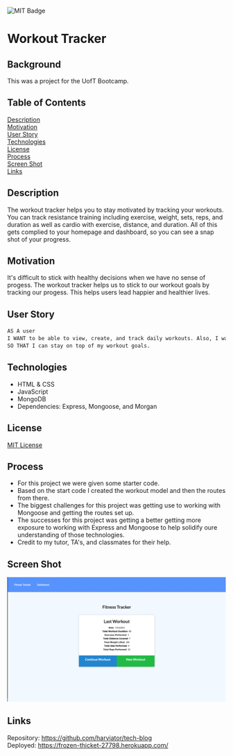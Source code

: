 ![MIT Badge](https://img.shields.io/badge/License-MIT-green)

# Workout Tracker

## Background

This was a project for the UofT Bootcamp.

## Table of Contents
[Description](#description)\
[Motivation](#motivation)\
[User Story](#user-story)\
[Technologies](#technologies)\
[License](#license)\
[Process](#process)\
[Screen Shot](#screen-shot)\
[Links](#links)


## Description

The workout tracker helps you to stay motivated by tracking your workouts.  You can track resistance training including exercise, weight, sets, reps, and duration as well as cardio with exercise, distance, and duration.  All of this gets complied to your homepage and dashboard, so you can see a snap shot of your progress.

## Motivation

It's difficult to stick with healthy decisions when we have no sense of progess.  The workout tracker helps us to stick to our workout goals by tracking our progess.  This helps users lead happier and healthier lives.

## User Story

```md
AS A user
I WANT to be able to view, create, and track daily workouts. Also, I want to be able to log multiple exercises in a workout on a given day.
SO THAT I can stay on top of my workout goals.
```

## Technologies

* HTML & CSS
* JavaScript
* MongoDB
* Dependencies: Express, Mongoose, and Morgan


## License

[MIT License](https://choosealicense.com/licenses/mit/)

## Process

* For this project we were given some starter code.
* Based on the start code I created the workout model and then the routes from there.
* The biggest challenges for this project was getting use to working with Mongoose and getting the routes set up.
* The successes for this project was getting a better getting more exposure to working with Express and Mongoose to help solidify oure understanding of those technologies.
* Credit to my tutor, TA's, and classmates for their help.

## Screen Shot

![Screen Shot](./public/images/screen-shot.png)

## Links

Repository: https://github.com/harviator/tech-blog \
Deployed: https://frozen-thicket-27798.herokuapp.com/